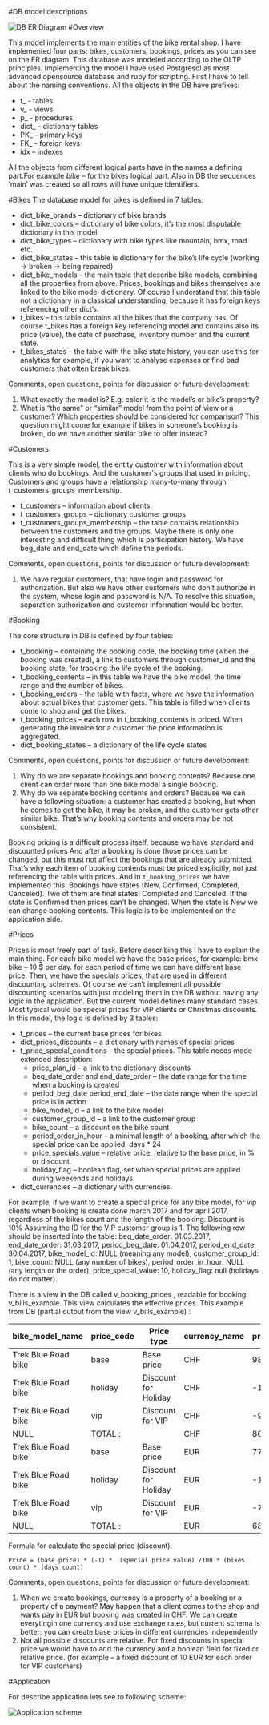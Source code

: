 #DB model descriptions

![DB ER Diagram](https://github.com/vladimirschuka/BikeRentalShop/blob/master/documentation/diagram.jpg)
#Overview	

This model implements the main entities of the bike rental shop. I have implemented four parts: bikes, customers, bookings, prices as you can see on the ER diagram. This database was modeled according to the OLTP principles. Implementing the model I have used Postgresql as most advanced opensource database and ruby for scripting.
	First I have to tell about the naming conventions. All the objects in the DB have prefixes:

* t_ - tables
* v_ - views
* p_ - procedures
* dict_ - dictionary tables
* PK_ - primary keys
* FK_ - foreign keys
* idx – indexes

All the objects from different logical parts have in the names a defining part.For example _bike_ – for the bikes logical part. 
Also in DB the sequences ‘main’ was created so all rows will have unique identifiers.

#Bikes 
The database model for bikes is defined in 7 tables:

* dict_bike_brands – dictionary of bike brands
* dict_bike_colors – dictionary of bike colors, it’s the most disputable dictionary in this model
* dict_bike_types – dictionary with bike types like mountain, bmx, road etc.
* dict_bike_states – this table is dictionary for the bike’s life cycle (working →  broken → being repaired)
* dict_bike_models – the main table that describe bike models, combining all the properties from above. Prices, bookings and bikes themselves are linked to the bike model dictionary. Of course I understand that this table not a dictionary in a classical understanding, because it has foreign keys referencing other dict’s.
* t_bikes – this table contains all the bikes that the company has. Of course t_bikes has a foreign key referencing model and contains also its price (value), the date of purchase, inventory number and the current state.
* t_bikes_states – the table with the bike state history, you can use this for analytics for example, if you want to analyse expenses or find bad customers that often break bikes.

Comments, open questions, points for discussion or future development:

1. What exactly the model is? E.g. color it is the model’s or bike’s property? 
2. What is “the same” or “similar” model from the point of view or a customer? Which properties should be considered for comparison? This question might come for example if bikes in someone’s booking is broken, do we have another similar bike to offer instead?

#Customers

This is a very simple model, the entity customer with information about clients who do bookings. And the customer's groups that used in pricing. Customers and groups have a relationship many-to-many through t_customers_groups_membership.
* t_customers – information about clients.
* t_customers_groups – dictionary customer groups
* t_customers_groups_membership – the table contains relationship between the customers and the groups. Maybe there is only one interesting and difficult thing which is participation history. We have beg_date and end_date which define the periods. 

Comments, open questions, points for discussion or future development:

1. We have regular customers, that have login and password for authorization. But also we have other customers who don’t authorize in the system, whose login and password is N/A. To resolve this situation, separation authorization and customer information would be better.

#Booking

The core structure in DB is defined by four tables:

* t_booking – containing the booking code, the booking time (when the booking was created), a link to customers through customer_id and the booking state, for tracking the life cycle of the booking.
* t_booking_contents – in this table we have the bike model, the time range and the number of bikes.
* t_booking_orders – the table with facts, where we have the information about actual bikes that customer gets. This table is filled when clients come to shop and get the bikes.
* t_booking_prices – each row in t_booking_contents is priced. When generating the invoice for a customer the price information is aggregated.
* dict_booking_states – a dictionary of the life cycle states

Comments, open questions, points for discussion or future development:

1. Why do we are separate bookings and booking contents? Because one client can order more than one bike model a single booking.
2. Why do we separate booking contents and orders? Because we can have a following situation: a customer has created a booking, but when he comes to get the bike, it may be broken, and the customer gets other similar bike. That’s why booking contents and orders may be not consistent.

Booking pricing is a difficult process itself, because we have standard and discounted prices And after a booking is done those prices can be changed, but this must not affect the bookings that are already submitted. That’s why each item of booking contents must be priced explicitly, not just referencing the table with prices. And in `t_booking_prices` we have implemented this.
Bookings have states (New, Confirmed, Completed, Canceled). Two of them are final states: Completed and Canceled. If the state is Confirmed then prices can’t be changed. When the state is New we can change booking contents. This logic is to be implemented on the application side.

#Prices

Prices is most freely part of task. Before describing this I have to explain the main thing. For each bike model we have the base prices, for example: bmx bike – 10 $ per day. for each period of time we can have different base price. Then, we have the specials prices, that are used in different discounting schemes. Of course we can’t implement all possible discounting scenarios with just modeling them in the DB without having any logic in the application. But the current model defines many standard cases. Most typical would be special prices for VIP clients or Christmas discounts. 
 In this model, the logic is defined by 3 tables:

* t_prices – the current base prices for bikes
* dict_prices_discounts – a dictionary with names of special prices
* t_price_special_conditions – the special prices. This table needs mode extended description:
	* price_plan_id – a link to the dictionary discounts
	* beg_date_order and end_date_order – the date range for the time when a booking is created
	* period_beg_date period_end_date – the date range when the special price is in action
	* bike_model_id – a link to the bike model
	* customer_group_id – a link to the customer group 
	* bike_count – a discount on the bike count
	* period_order_in_hour – a minimal length of a booking, after which the special price can be applied, days * 24
	* price_specials_value – relative price, relative to the base price, in % or discount.
	* holiday_flag – boolean flag, set when special prices are applied during weekends and holidays.
* dict_currencies – a dictionary with currencies.

For example, if we want to create a special price for any bike model, for vip clients  when booking is create done march 2017 and for april 2017, regardless of the bikes count and the length of the booking. Discount is 10%
Assuming the ID for the VIP customer group is 1.
The following row should be inserted into the table:
beg_date_order: 01.03.2017, 
end_date_order: 31.03.2017, 
period_beg_date: 01.04.2017, 
period_end_date: 30.04.2017,
bike_model_id: NULL (meaning any model),
customer_group_id: 1,
bike_count: NULL (any number of bikes),
period_order_in_hour: NULL (any length or the order),
price_special_value: 10,
holiday_flag: null (holidays do not matter).

There is a view in the DB called v_booking_prices , readable for booking: v_bills_example. This view calculates the effective prices.
This example from DB (partial output from the view v_bills_example) :

 bike_model_name | price_code | Price type |  currency_name | price
 --------------- | ---------- | ---------- | -------------- | ----- 
 Trek Blue Road bike | base | Base price | CHF  | 98 
 Trek Blue Road bike | holiday | Discount for Holiday | CHF | -1.4 
 Trek Blue Road bike | vip | Discount for VIP | CHF | -9.8 
 NULL | TOTAL : |  | CHF | 86.8 
 Trek Blue Road bike | base | Base price | EUR | 77 
 Trek Blue Road bike | holiday | Discount for Holiday | EUR | -1.1 
 Trek Blue Road bike | vip | Discount for VIP | EUR | -7.7 
 NULL | TOTAL : | | EUR | 68.2
 
Formula for calculate the special price (discount):

	Price = (base price) * (-1) *  (special price value) /100 * (bikes count) * (days count)

Comments, open questions, points for discussion or future development:

1. When we create bookings, currency is a property of a booking or a property of a payment? May happen that a client comes to the shop and wants pay in EUR but booking was created in CHF. We can create everytingin one currency and use exchange rates, but current schema is better: you can create base prices in different currencies independently  
2. Not all possible discounts are relative. For fixed discounts in special price we would have to add the currency and a boolean field for fixed or relative price. (for example  – a fixed discount of 10 EUR for each order for VIP customers)

#Application

For describe application lets see to following scheme:

![Application scheme](https://github.com/vladimirschuka/BikeRentalShop/blob/master/documentation/process_schema.jpg)
